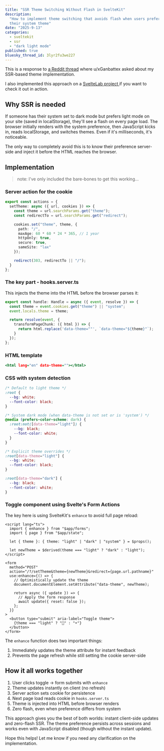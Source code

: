```yaml
---
title: "SSR Theme Switching Without Flash in SvelteKit"
description:
  "How to implement theme switching that avoids flash when users prefer the opposite of
  their system theme"
date: "2025-9-13"
categories:
  - sveltekit
  - ssr
  - "dark light mode"
published: true
bluesky_thread_id: 3lyr2fu3we227
---
```


This is a response to
[a Reddit thread](https://www.reddit.com/r/sveltejs/comments/1nfttkz/how_to_implement_lightdark_theme_the_svelte_way/)
where u/xGanbattex asked about my SSR-based theme implementation.

I also implemented this approach on a
[ SvelteLab project ](https://www.sveltelab.dev/x2pg1m16pa3o39x) if you want to check it
out in action.

## Why SSR is needed

If someone has their system set to dark mode but prefers light mode on your site (saved in
localStorage), they'll see a flash on every page load. The browser initially renders with
the system preference, then JavaScript kicks in, reads localStorage, and switches themes.
Even if it's milliseconds, it's noticeable.

The only way to completely avoid this is to know their preference server-side and inject
it before the HTML reaches the browser.

## Implementation

> note: I've only included the bare-bones to get this working...

### Server action for the cookie

```typescript:+page.server.ts
export const actions = {
  setTheme: async ({ url, cookies }) => {
    const theme = url.searchParams.get("theme");
    const redirectTo = url.searchParams.get("redirect");

    cookies.set("theme", theme, {
      path: "/",
      maxAge: 60 * 60 * 24 * 365, // 1 year
      httpOnly: true,
      secure: true,
      sameSite: "lax"
    });

    redirect(303, redirectTo || "/");
  }
};
```

### The key part - hooks.server.ts

This injects the theme into the HTML before the browser parses it:

```typescript:hooks.server.ts
export const handle: Handle = async ({ event, resolve }) => {
  const theme = event.cookies.get("theme") || "system";
  event.locals.theme = theme;

  return resolve(event, {
    transformPageChunk: ({ html }) => {
      return html.replace('data-theme=""', `data-theme="${theme}"`);
    }
  });
};
```

### HTML template

```html:app.html
<html lang="en" data-theme=""></html>
```

### CSS with system detection

```css:styles.css
/* Default to light theme */
:root {
  --bg: white;
  --font-color: black;
}

/* System dark mode (when data-theme is not set or is 'system') */
@media (prefers-color-scheme: dark) {
  :root:not([data-theme="light"]) {
    --bg: black;
    --font-color: white;
  }
}

/* Explicit theme overrides */
:root[data-theme="light"] {
  --bg: white;
  --font-color: black;
}

:root[data-theme="dark"] {
  --bg: black;
  --font-color: white;
}
```

### Toggle component using Svelte's Form Actions

The key here is using SvelteKit's `enhance` to avoid full page reload:

```svelte:ModeToggle.svelte
<script lang="ts">
  import { enhance } from "$app/forms";
  import { page } from "$app/state";

  let { theme }: { theme: "light" | "dark" | "system" } = $props();

  let newTheme = $derived(theme === "light" ? "dark" : "light");
</script>

<form
  method="POST"
  action="/?/setTheme&theme={newTheme}&redirect={page.url.pathname}"
  use:enhance={() => {
    // Optimistically update the theme
    document.documentElement.setAttribute("data-theme", newTheme);

    return async ({ update }) => {
      // Apply the form response
      await update({ reset: false });
    };
  }}
>
  <button type="submit" aria-label="Toggle theme">
    {theme === "light" ? "🌙" : "☀️"}
  </button>
</form>
```

The `enhance` function does two important things:

1. Immediately updates the theme attribute for instant feedback
2. Prevents the page refresh while still setting the cookie server-side

## How it all works together

1. User clicks toggle → form submits with `enhance`
2. Theme updates instantly on client (no refresh)
3. Server action sets cookie for persistence
4. Next page load reads cookie in `hooks.server.ts`
5. Theme is injected into HTML before browser renders
6. Zero flash, even when preference differs from system

This approach gives you the best of both worlds: instant client-side updates and
zero-flash SSR. The theme preference persists across sessions and works even with
JavaScript disabled (though without the instant update).

Hope this helps! Let me know if you need any clarification on the implementation.
